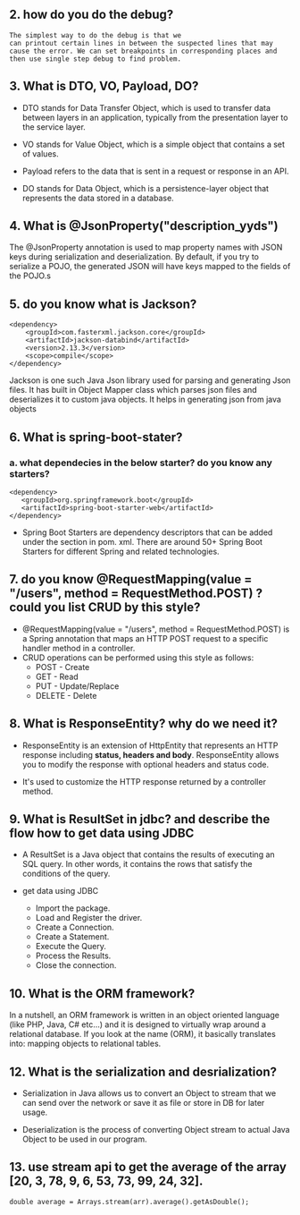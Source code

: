 ## 2.  how do you do the debug?
    The simplest way to do the debug is that we 
    can printout certain lines in between the suspected lines that may cause the error. We can set breakpoints in corresponding places and then use single step debug to find problem.

## 3.  What is DTO, VO, Payload, DO?
- DTO stands for Data Transfer Object, which is used to transfer data between layers in an application, typically from the presentation layer to the service layer. 
    
- VO stands for Value Object, which is a simple object that contains a set of values. 

- Payload refers to the data that is sent in a request or response in an API. 

- DO stands for Data Object, which is a persistence-layer object that represents the data stored in a database.

## 4.  What is @JsonProperty("description_yyds")
The @JsonProperty annotation is used to map property names with JSON keys during serialization and deserialization. By default, if you try to serialize a POJO, the generated JSON will have keys mapped to the fields of the POJO.s

## 5.  do you know what is Jackson?
```
<dependency>
    <groupId>com.fasterxml.jackson.core</groupId>
    <artifactId>jackson-databind</artifactId>
    <version>2.13.3</version>
    <scope>compile</scope>
</dependency>
```

Jackson is one such Java Json library used for parsing and generating Json files. It has built in Object Mapper class which parses json files and deserializes it to custom java objects. It helps in generating json from java objects

## 6.  What is spring-boot-stater? 
### a. what dependecies in the below starter? do you know any starters?
```
<dependency>
   <groupId>org.springframework.boot</groupId>
   <artifactId>spring-boot-starter-web</artifactId>
</dependency>
```
- Spring Boot Starters are dependency descriptors that can be added under the <dependencies> section in pom. xml. There are around 50+ Spring Boot Starters for different Spring and related technologies.

## 7. do you know  @RequestMapping(value = "/users", method = RequestMethod.POST) ? could you list CRUD by this style?
- @RequestMapping(value = "/users", method = RequestMethod.POST) is a Spring annotation that maps an HTTP POST request to a specific handler method in a controller. 
- CRUD operations can be performed using this style as follows:
    - POST - Create
    - GET - Read
    - PUT - Update/Replace
    - DELETE - Delete

## 8.  What is ResponseEntity? why do we need it?
- ResponseEntity is an extension of HttpEntity that represents an HTTP response including **status, headers and body**. ResponseEntity allows you to modify the response with optional headers and status code. 

- It's used to customize the HTTP response returned by a controller method.


## 9.  What is ResultSet in jdbc? and describe the flow how to get data using JDBC
- A ResultSet is a Java object that contains the results of executing an SQL query. In other words, it contains the rows that satisfy the conditions of the query. 

- get data using JDBC
    - Import the package.
    - Load and Register the driver.
    - Create a Connection.
    - Create a Statement.
    - Execute the Query.
    - Process the Results.
    - Close the connection.

## 10. What is the ORM framework?
In a nutshell, an ORM framework is written in an object oriented language (like PHP, Java, C# etc…) and it is designed to virtually wrap around a relational database. If you look at the name (ORM), it basically translates into: mapping objects to relational tables.


## 12. What is the serialization and desrialization?
- Serialization in Java allows us to convert an Object to stream that we can send over the network or save it as file or store in DB for later usage. 

- Deserialization is the process of converting Object stream to actual Java Object to be used in our program.

## 13. use stream api to get the average of the array [20, 3, 78, 9, 6, 53, 73, 99, 24, 32].
    double average = Arrays.stream(arr).average().getAsDouble();